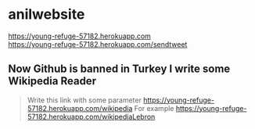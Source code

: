 # anilwebsite
https://young-refuge-57182.herokuapp.com <br>
https://young-refuge-57182.herokuapp.com/sendtweet
<br> 
## Now Github is banned in Turkey I write some Wikipedia Reader
> Write this link with some parameter
https://young-refuge-57182.herokuapp.com/wikipedia 
> For example
https://young-refuge-57182.herokuapp.com/wikipediaLebron
